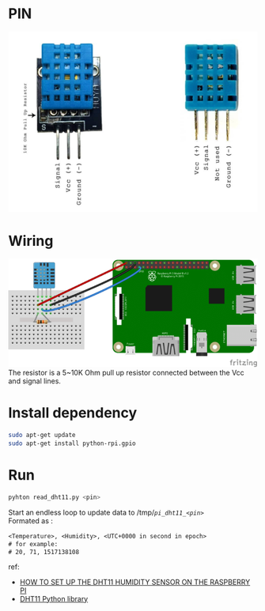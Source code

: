 # PIN
![4 pin](./resource/DHT11-Pinout-for-three-pin-and-four-pin-types-2-1024x742.jpg)


# Wiring
![4 pin](./resource/How-to-Setup-the-DHT11-on-the-Raspberry-Pi-Four-pin-DHT11-Wiring-Diagram-768x334.png)  
The resistor is a 5~10K Ohm pull up resistor connected between the Vcc and signal lines.


# Install dependency
```bash
sudo apt-get update
sudo apt-get install python-rpi.gpio 
```

# Run
```bash
pyhton read_dht11.py <pin>
```
Start an endless loop to update data to /tmp/*`pi_dht11_<pin>`*  
Formated as :
```
<Temperature>, <Humidity>, <UTC+0000 in second in epoch>
# for example: 
# 20, 71, 1517138108
```



ref:

* [HOW TO SET UP THE DHT11 HUMIDITY SENSOR ON THE RASPBERRY PI
](http://www.circuitbasics.com/how-to-set-up-the-dht11-humidity-sensor-on-the-raspberry-pi/)
* [DHT11 Python library](https://github.com/szazo/DHT11_Python)


